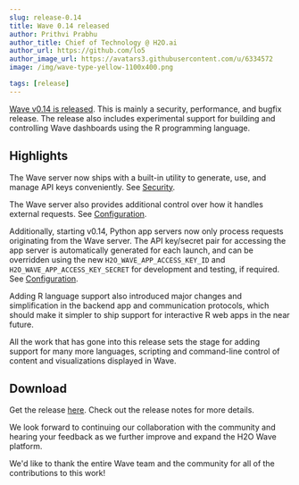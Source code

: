 ```yaml
---
slug: release-0.14
title: Wave 0.14 released
author: Prithvi Prabhu
author_title: Chief of Technology @ H2O.ai
author_url: https://github.com/lo5
author_image_url: https://avatars3.githubusercontent.com/u/6334572
image: /img/wave-type-yellow-1100x400.png

tags: [release]
---
```


[Wave v0.14 is released](https://github.com/h2oai/wave/releases/tag/v0.14.0). This is mainly a security, performance, and bugfix release. The release also includes experimental support for building and controlling Wave dashboards using the R programming language.

<!--truncate-->

## Highlights

The Wave server now ships with a built-in utility to generate, use, and manage API keys conveniently. See [Security](https://wave.h2o.ai/docs/security).

The Wave server also provides additional control over how it handles external requests. See [Configuration](https://wave.h2o.ai/docs/configuration).

Additionally, starting v0.14, Python app servers now only process requests originating from the Wave server. The API key/secret pair for accessing the app server is automatically generated for each launch, and can be overridden using the new `H2O_WAVE_APP_ACCESS_KEY_ID` and `H2O_WAVE_APP_ACCESS_KEY_SECRET` for development and testing, if required. See [Configuration](https://wave.h2o.ai/docs/configuration).

Adding R language support also introduced major changes and simplification in the backend app and communication protocols, which should make it simpler to ship support for interactive R web apps in the near future.

All the work that has gone into this release sets the stage for adding support for many more languages, scripting and command-line control of content and visualizations displayed in Wave.

## Download

Get the release [here](https://github.com/h2oai/wave/releases/tag/v0.14.0). Check out the release notes for more details.

We look forward to continuing our collaboration with the community and hearing your feedback as we further improve and expand the H2O Wave platform.

We'd like to thank the entire Wave team and the community for all of the contributions to this work!
